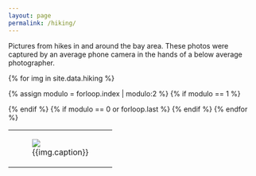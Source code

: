 ```yaml
---
layout: page
permalink: /hiking/
---
```


 <head>
 <link rel="stylesheet" href="/assets/css/main.css">
<script src="//code.jquery.com/jquery-1.12.4.min.js"></script>
<script src="/assets/js/common.js"></script>
 </head>
<div class="hiking">
<p>Pictures from hikes in and around the bay area. These photos were captured by an average phone camera in the hands of a below average photographer.</p>
<table>


{% for img in site.data.hiking %}

{% assign modulo = forloop.index | modulo:2 %}
{% if modulo == 1 %}
<tr>
{% endif %}
<td>
<figure>
<a href="{{img.src}}" target="_blank"><img src="{{img.src}}"/></a>
<figcaption>{{img.caption}}</figcaption>
</figure>
</td>
{% if modulo == 0 or forloop.last %}
</tr>
{% endif %}
{% endfor %}
</table>
</div>
<!--
<td>
<figure>
<img src="/res/artifacts/hiking/pinnacles_20180408.jpg"/>
<figcaption>Pinnacles National Park</figcaption>
</figure>
</td>
</tr>
</table>
-->
